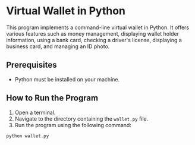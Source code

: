 # Virtual Wallet in Python

This program implements a command-line virtual wallet in Python. It offers various features such as money management, displaying wallet holder information, using a bank card, checking a driver's license, displaying a business card, and managing an ID photo.

## Prerequisites

- Python must be installed on your machine.

## How to Run the Program

1. Open a terminal.
2. Navigate to the directory containing the `wallet.py` file.
3. Run the program using the following command:

```bash
python wallet.py
